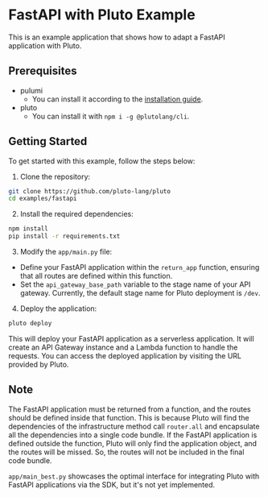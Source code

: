 # FastAPI with Pluto Example

This is an example application that shows how to adapt a FastAPI application with Pluto.

## Prerequisites

- pulumi
  - You can install it according to the [installation guide](https://www.pulumi.com/docs/install/).
- pluto
  - You can install it with `npm i -g @plutolang/cli`.

## Getting Started

To get started with this example, follow the steps below:

1. Clone the repository:

```bash
git clone https://github.com/pluto-lang/pluto
cd examples/fastapi
```

2. Install the required dependencies:

```bash
npm install
pip install -r requirements.txt
```

3. Modify the `app/main.py` file:

- Define your FastAPI application within the `return_app` function, ensuring that all routes are defined within this function.
- Set the `api_gateway_base_path` variable to the stage name of your API gateway. Currently, the default stage name for Pluto deployment is `/dev`.

4. Deploy the application:

```bash
pluto deploy
```

This will deploy your FastAPI application as a serverless application. It will create an API Gateway instance and a Lambda function to handle the requests. You can access the deployed application by visiting the URL provided by Pluto.

## Note

The FastAPI application must be returned from a function, and the routes should be defined inside that function. This is because Pluto will find the dependencies of the infrastructure method call `router.all` and encapsulate all the dependencies into a single code bundle. If the FastAPI application is defined outside the function, Pluto will only find the application object, and the routes will be missed. So, the routes will not be included in the final code bundle.

`app/main_best.py` showcases the optimal interface for integrating Pluto with FastAPI applications via the SDK, but it's not yet implemented.
